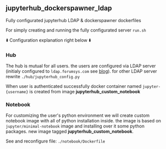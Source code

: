  ## jupyterhub_dockerspawner_ldap
 
 Fully configurated jupyterhub LDAP &amp; dockerspawner dockerfiles
 
 For simply creating and running the fully configurated server `run.sh`
 
 ⬇️ Configuration explanation right below  ⬇️
 
 ### Hub
 
The hub is mutual for all users. the users are configured via LDAP server (initialy configured to `ldap.forumsys.com` see [blog](https://www.forumsys.com/tutorials/integration-how-to/ldap/online-ldap-test-server/)). for other LDAP server rewrite `./hub/jupyterhub_config.py`

When user is authenticated successfully docker container named `jupyter-{username}` is created from image **jupyterhub_custom_notebook**

### Notebook

For customizing the user's python environment we will create custom notebook image with all of python installation inside. the image is based on `jupyter/minimal-notebook` image and installing over it some python packages. new image tagged **jupyterhub_custom_notebook**.

See and reconfigure file: `./notebook/Dockerfile`
